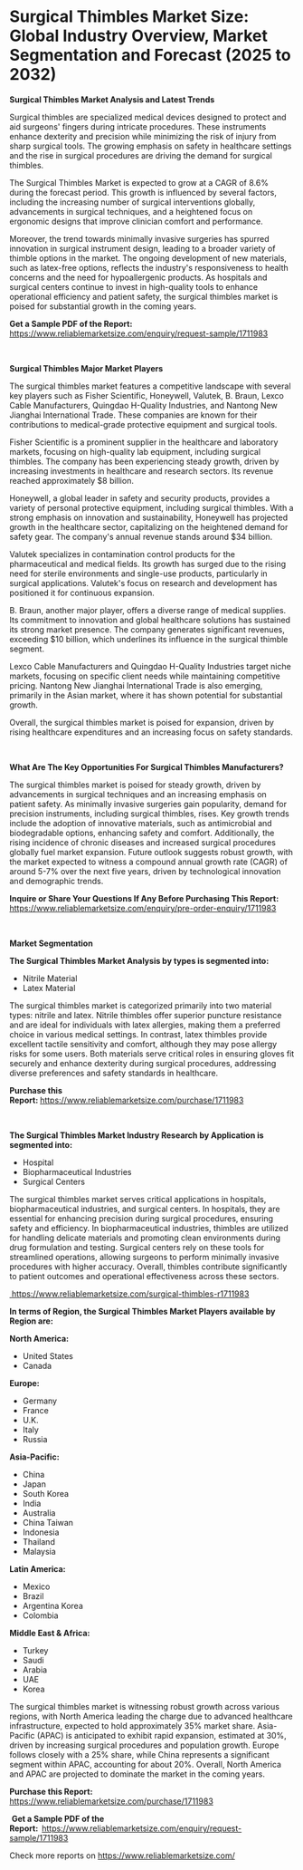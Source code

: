 <p><h1>Surgical Thimbles Market Size: Global Industry Overview, Market Segmentation and Forecast (2025 to 2032)</h1></p><p><strong>Surgical Thimbles Market Analysis and Latest Trends</strong></p>
<p><p>Surgical thimbles are specialized medical devices designed to protect and aid surgeons' fingers during intricate procedures. These instruments enhance dexterity and precision while minimizing the risk of injury from sharp surgical tools. The growing emphasis on safety in healthcare settings and the rise in surgical procedures are driving the demand for surgical thimbles.</p><p>The Surgical Thimbles Market is expected to grow at a CAGR of 8.6% during the forecast period. This growth is influenced by several factors, including the increasing number of surgical interventions globally, advancements in surgical techniques, and a heightened focus on ergonomic designs that improve clinician comfort and performance. </p><p>Moreover, the trend towards minimally invasive surgeries has spurred innovation in surgical instrument design, leading to a broader variety of thimble options in the market. The ongoing development of new materials, such as latex-free options, reflects the industry's responsiveness to health concerns and the need for hypoallergenic products. As hospitals and surgical centers continue to invest in high-quality tools to enhance operational efficiency and patient safety, the surgical thimbles market is poised for substantial growth in the coming years.</p></p>
<p><strong>Get a Sample PDF of the Report:&nbsp;</strong> <a href="https://www.reliablemarketsize.com/enquiry/request-sample/1711983?utm_campaign=2944&utm_medium=2&utm_source=Github&utm_content=ia&utm_term=27032025&utm_id=surgical-thimbles">https://www.reliablemarketsize.com/enquiry/request-sample/1711983</a></p>
<p>&nbsp;</p>
<p><strong>Surgical Thimbles Major Market Players</strong></p>
<p><p>The surgical thimbles market features a competitive landscape with several key players such as Fisher Scientific, Honeywell, Valutek, B. Braun, Lexco Cable Manufacturers, Quingdao H-Quality Industries, and Nantong New Jianghai International Trade. These companies are known for their contributions to medical-grade protective equipment and surgical tools.</p><p>Fisher Scientific is a prominent supplier in the healthcare and laboratory markets, focusing on high-quality lab equipment, including surgical thimbles. The company has been experiencing steady growth, driven by increasing investments in healthcare and research sectors. Its revenue reached approximately $8 billion.</p><p>Honeywell, a global leader in safety and security products, provides a variety of personal protective equipment, including surgical thimbles. With a strong emphasis on innovation and sustainability, Honeywell has projected growth in the healthcare sector, capitalizing on the heightened demand for safety gear. The company's annual revenue stands around $34 billion.</p><p>Valutek specializes in contamination control products for the pharmaceutical and medical fields. Its growth has surged due to the rising need for sterile environments and single-use products, particularly in surgical applications. Valutek's focus on research and development has positioned it for continuous expansion.</p><p>B. Braun, another major player, offers a diverse range of medical supplies. Its commitment to innovation and global healthcare solutions has sustained its strong market presence. The company generates significant revenues, exceeding $10 billion, which underlines its influence in the surgical thimble segment.</p><p>Lexco Cable Manufacturers and Quingdao H-Quality Industries target niche markets, focusing on specific client needs while maintaining competitive pricing. Nantong New Jianghai International Trade is also emerging, primarily in the Asian market, where it has shown potential for substantial growth.</p><p>Overall, the surgical thimbles market is poised for expansion, driven by rising healthcare expenditures and an increasing focus on safety standards.</p></p>
<p>&nbsp;</p>
<p><strong>What Are The Key Opportunities For Surgical Thimbles Manufacturers?</strong></p>
<p><p>The surgical thimbles market is poised for steady growth, driven by advancements in surgical techniques and an increasing emphasis on patient safety. As minimally invasive surgeries gain popularity, demand for precision instruments, including surgical thimbles, rises. Key growth trends include the adoption of innovative materials, such as antimicrobial and biodegradable options, enhancing safety and comfort. Additionally, the rising incidence of chronic diseases and increased surgical procedures globally fuel market expansion. Future outlook suggests robust growth, with the market expected to witness a compound annual growth rate (CAGR) of around 5-7% over the next five years, driven by technological innovation and demographic trends.</p></p>
<p><strong>Inquire or Share Your Questions If Any Before Purchasing This Report:</strong> <a href="https://www.reliablemarketsize.com/enquiry/pre-order-enquiry/1711983?utm_campaign=2944&utm_medium=2&utm_source=Github&utm_content=ia&utm_term=27032025&utm_id=surgical-thimbles">https://www.reliablemarketsize.com/enquiry/pre-order-enquiry/1711983</a></p>
<p>&nbsp;</p>
<p><strong>Market Segmentation</strong></p>
<p><strong>The Surgical Thimbles Market Analysis by types is segmented into:</strong></p>
<p><ul><li>Nitrile Material</li><li>Latex Material</li></ul></p>
<p><p>The surgical thimbles market is categorized primarily into two material types: nitrile and latex. Nitrile thimbles offer superior puncture resistance and are ideal for individuals with latex allergies, making them a preferred choice in various medical settings. In contrast, latex thimbles provide excellent tactile sensitivity and comfort, although they may pose allergy risks for some users. Both materials serve critical roles in ensuring gloves fit securely and enhance dexterity during surgical procedures, addressing diverse preferences and safety standards in healthcare.</p></p>
<p><strong>Purchase this Report:&nbsp;</strong><a href="https://www.reliablemarketsize.com/purchase/1711983?utm_campaign=2944&utm_medium=2&utm_source=Github&utm_content=ia&utm_term=27032025&utm_id=surgical-thimbles">https://www.reliablemarketsize.com/purchase/1711983</a></p>
<p>&nbsp;</p>
<p><strong>The Surgical Thimbles Market Industry Research by Application is segmented into:</strong></p>
<p><ul><li>Hospital</li><li>Biopharmaceutical Industries</li><li>Surgical Centers</li></ul></p>
<p><p>The surgical thimbles market serves critical applications in hospitals, biopharmaceutical industries, and surgical centers. In hospitals, they are essential for enhancing precision during surgical procedures, ensuring safety and efficiency. In biopharmaceutical industries, thimbles are utilized for handling delicate materials and promoting clean environments during drug formulation and testing. Surgical centers rely on these tools for streamlined operations, allowing surgeons to perform minimally invasive procedures with higher accuracy. Overall, thimbles contribute significantly to patient outcomes and operational effectiveness across these sectors.</p></p>
<p><a href="https://www.reliablemarketsize.com/surgical-thimbles-r1711983?utm_campaign=2944&utm_medium=2&utm_source=Github&utm_content=ia&utm_term=27032025&utm_id=surgical-thimbles">&nbsp;https://www.reliablemarketsize.com/surgical-thimbles-r1711983</a></p>
<p><strong>In terms of Region, the Surgical Thimbles Market Players available by Region are:</strong></p>
<p>
    <p> <strong> North America: </strong>
        <ul>
            <li>United States</li>
            <li>Canada</li>
        </ul>
        </p> 
    <p> <strong> Europe: </strong>
        <ul>
            <li>Germany</li>
            <li>France</li>
            <li>U.K.</li>
            <li>Italy</li>
            <li>Russia</li>
        </ul>
        </p> 
    <p> <strong> Asia-Pacific: </strong>
        <ul>
            <li>China</li>
            <li>Japan</li>
            <li>South Korea</li>
            <li>India</li>
            <li>Australia</li>
            <li>China Taiwan</li>
            <li>Indonesia</li>
            <li>Thailand</li>
            <li>Malaysia</li>
        </ul>
        </p> 
    <p> <strong> Latin America: </strong>
        <ul>
            <li>Mexico</li>
            <li>Brazil</li>
            <li>Argentina Korea</li>
            <li>Colombia</li>
        </ul>
        </p> 
    <p> <strong> Middle East & Africa: </strong>
        <ul>
            <li>Turkey</li>
            <li>Saudi</li>
            <li>Arabia</li>
            <li>UAE</li>
            <li>Korea</li>
        </ul>
    </p>
    </p>
<p><p>The surgical thimbles market is witnessing robust growth across various regions, with North America leading the charge due to advanced healthcare infrastructure, expected to hold approximately 35% market share. Asia-Pacific (APAC) is anticipated to exhibit rapid expansion, estimated at 30%, driven by increasing surgical procedures and population growth. Europe follows closely with a 25% share, while China represents a significant segment within APAC, accounting for about 20%. Overall, North America and APAC are projected to dominate the market in the coming years.</p></p>
<p><strong>Purchase this Report: </strong><a href="https://www.reliablemarketsize.com/purchase/1711983?utm_campaign=2944&utm_medium=2&utm_source=Github&utm_content=ia&utm_term=27032025&utm_id=surgical-thimbles">https://www.reliablemarketsize.com/purchase/1711983</a></p>
<p>&nbsp;<strong>Get a Sample PDF of the Report:&nbsp;&nbsp;</strong><a href="https://www.reliablemarketsize.com/enquiry/request-sample/1711983?utm_campaign=2944&utm_medium=2&utm_source=Github&utm_content=ia&utm_term=27032025&utm_id=surgical-thimbles">https://www.reliablemarketsize.com/enquiry/request-sample/1711983</a></p>
<p><strong></strong></p>
<p>Check more reports on <a href="https://www.reliablemarketsize.com/?utm_campaign=2944&utm_medium=2&utm_source=Github&utm_content=ia&utm_term=27032025&utm_id=surgical-thimbles">https://www.reliablemarketsize.com/</a></p>